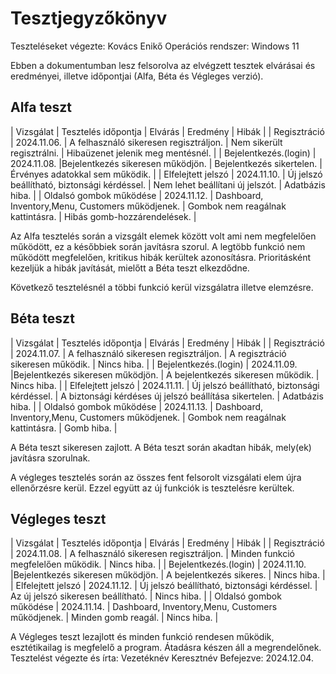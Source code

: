 # Tesztjegyzőkönyv

Teszteléseket végezte: Kovács Enikő
Operációs rendszer: Windows 11

Ebben a dokumentumban lesz felsorolva az elvégzett tesztek elvárásai és eredményei, illetve időpontjai (Alfa, Béta és Végleges verzió).

## Alfa teszt

| Vizsgálat | Tesztelés időpontja | Elvárás | Eredmény | Hibák |
| Regisztráció | 2024.11.06. | A felhasználó sikeresen regisztráljon. | Nem sikerült regisztrálni. | Hibaüzenet jelenik meg mentésnél. |
| Bejelentkezés.(login) | 2024.11.08. |Bejelentkezés sikeresen működjön. | Bejelentkezés sikertelen. | Érvényes adatokkal
sem működik. |
| Elfelejtett jelszó | 2024.11.10. | Új jelszó beállítható, biztonsági kérdéssel. | Nem lehet beállítani új jelszót. | Adatbázis hiba. |
| Oldalsó gombok működése | 2024.11.12. | Dashboard, Inventory,Menu, Customers működjenek. | Gombok nem reagálnak kattintásra. | Hibás gomb-hozzárendelések. |

Az Alfa tesztelés során a vizsgált elemek között volt ami nem megfelelően működött, ez a későbbiek során javításra szorul.
A legtöbb funkció nem működött megfelelően, kritikus hibák kerültek azonosításra.
Prioritásként kezeljük a hibák javítását, mielőtt a Béta teszt elkezdődne.

Következő tesztelésnél a többi funkció kerül vizsgálatra illetve elemzésre.
## Béta teszt

| Vizsgálat | Tesztelés időpontja | Elvárás | Eredmény | Hibák |
| Regisztráció | 2024.11.07. | A felhasználó sikeresen regisztráljon. | A regisztráció sikeresen működik. | Nincs hiba. |
| Bejelentkezés.(login) | 2024.11.09. |Bejelentkezés sikeresen működjön. | A bejelentkezés sikeresen működik. | Nincs hiba. |
| Elfelejtett jelszó | 2024.11.11. | Új jelszó beállítható, biztonsági kérdéssel. | A biztonsági kérdéses új jelszó beállítása sikertelen. | Adatbázis hiba. |
| Oldalsó gombok működése | 2024.11.13. | Dashboard, Inventory,Menu, Customers működjenek. | Gombok nem reagálnak kattintásra. | Gomb hiba. |

A Béta teszt sikeresen zajlott.
A Béta teszt során akadtan hibák, mely(ek) javításra szorulnak.

A végleges tesztelés során az összes fent felsorolt vizsgálati elem újra ellenőrzésre kerül. Ezzel együtt az új funkciók is tesztelésre kerültek.

## Végleges teszt
| Vizsgálat | Tesztelés időpontja | Elvárás | Eredmény | Hibák |
| Regisztráció | 2024.11.08. | A felhasználó sikeresen regisztráljon. | Minden funkció megfelelően működik. | Nincs hiba. |
| Bejelentkezés.(login) | 2024.11.10. |Bejelentkezés sikeresen működjön. | A bejelentkezés sikeres. | Nincs hiba. |
| Elfelejtett jelszó | 2024.11.12. | Új jelszó beállítható, biztonsági kérdéssel. | Az új jelszó sikeresen beállítható. | Nincs hiba. |
| Oldalsó gombok működése | 2024.11.14. | Dashboard, Inventory,Menu, Customers működjenek. | Minden gomb reagál. | Nincs hiba. |

A Végleges teszt lezajlott és minden funkció rendesen működik, esztétikailag is megfelelő a program.
Átadásra készen áll a megrendelőnek.
Tesztelést végezte és írta: Vezetéknév Keresztnév
Befejezve: 2024.12.04.

